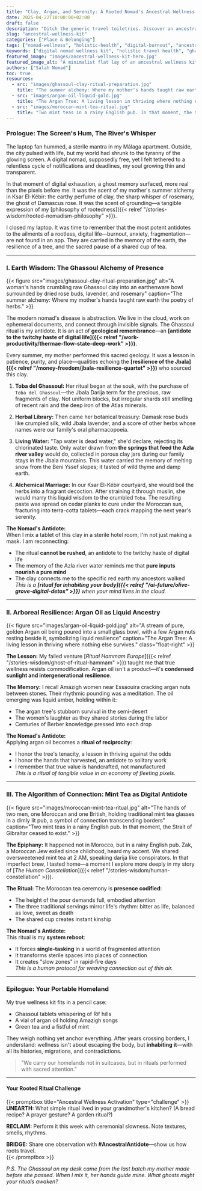 ```yaml
---
title: "Clay, Argan, and Serenity: A Rooted Nomad's Ancestral Wellness Kit"
date: 2025-04-22T10:00:00+02:00
draft: false
description: "Ditch the generic travel toiletries. Discover an ancestral wellness ritual with Ghassoul clay, Argan oil, and mint tea—powerful antidotes to digital burnout and nomad rootlessness."
slug: "ancestral-wellness-kit"
categories: ["Place & Belonging"]
tags: ["nomad-wellness", "holistic-health", "digital-burnout", "ancestral-rituals", "rooted-nomadism"]
keywords: ["digital nomad wellness kit", "holistic travel health", "ghassoul clay ritual", "argan oil spiritual meaning", "mindfulness for nomads", "digital burnout solutions"]
featured_image: "images/ancestral-wellness-kit-hero.jpg"
featured_image_alt: "A minimalist flat lay of an ancestral wellness kit: raw Ghassoul clay, Argan nuts, and dried herbs on a traditional, hand-woven Amazigh textile."
authors: ["Salah Nomad"]
toc: true
resources:
  - src: "images/ghassoul-clay-ritual-preparation.jpg"
    title: "The summer alchemy: Where my mother's hands taught raw earth the poetry of herbs."
  - src: "images/argan-oil-liquid-gold.jpg"
    title: "The Argan Tree: A living lesson in thriving where nothing else survives."
  - src: "images/moroccan-mint-tea-ritual.jpg"
    title: "Two mint teas in a rainy English pub. In that moment, the Strait of Gibraltar ceased to exist."
---
```


### Prologue: The Screen's Hum, The River's Whisper

The laptop fan hummed, a sterile mantra in my Málaga apartment. Outside, the city pulsed with life, but my world had shrunk to the tyranny of the glowing screen. A digital nomad, supposedly free, yet I felt tethered to a relentless cycle of notifications and deadlines, my soul growing thin and transparent.

In that moment of digital exhaustion, a ghost memory surfaced, more real than the pixels before me. It was the scent of my mother's summer alchemy in Ksar El-Kébir: the earthy perfume of clay, the sharp whisper of rosemary, the ghost of Damascus rose. It was the scent of grounding—a tangible expression of my [philosophy of rootedness]({{< relref "/stories-wisdom/rooted-nomadism-philosophy" >}}).

I closed my laptop. It was time to remember that the most potent antidotes to the ailments of a rootless, digital life—burnout, anxiety, fragmentation—are not found in an app. They are carried in the memory of the earth, the resilience of a tree, and the sacred pause of a shared cup of tea.

---

### I. Earth Wisdom: The Ghassoul Alchemy of Presence

{{< figure src="images/ghassoul-clay-ritual-preparation.jpg" alt="A woman's hands crumbling raw Ghassoul clay into an earthenware bowl surrounded by dried rose buds, lavender, and rosemary" caption="The summer alchemy: Where my mother's hands taught raw earth the poetry of herbs." >}}

The modern nomad's disease is abstraction. We live in the cloud, work on ephemeral documents, and connect through invisible signals. The Ghassoul ritual is my antidote. It is an act of **geological remembrance**—an **[antidote to the twitchy haste of digital life]({{< relref "/work-productivity/thermae-flow-state-deep-work" >}})**.

Every summer, my mother performed this sacred geology. It was a lesson in patience, purity, and place—qualities echoing the **[resilience of the Jbala]({{< relref "/money-freedom/jbala-resilience-quartet" >}})** who sourced this clay.

1.  **Toba del Ghassoul:** Her ritual began at the souk, with the purchase of `Toba del Ghassoul`—the Jbala Darija term for the precious, raw fragments of clay. Not uniform blocks, but irregular shards still smelling of recent rain and the deep iron of the Atlas minerals.

2.  **Herbal Library:** Then came her botanical treasury: Damask rose buds like crumpled silk, wild Jbala lavender, and a score of other herbs whose names were our family's oral pharmacopoeia.

3.  **Living Water:** "Tap water is dead water," she'd declare, rejecting its chlorinated taste. Only water drawn from **the springs that feed the Azla river valley** would do, collected in porous clay jars during our family stays in the Jbala mountains. This water carried the memory of melting snow from the Beni Yssef slopes; it tasted of wild thyme and damp earth.

4.  **Alchemical Marriage:** In our Ksar El-Kébir courtyard, she would boil the herbs into a fragrant decoction. After straining it through muslin, she would marry this liquid wisdom to the crumbled `Toba`. The resulting paste was spread on cedar planks to cure under the Moroccan sun, fracturing into terra-cotta tablets—each crack mapping the next year's serenity.

**The Nomad's Antidote:**  
When I mix a tablet of this clay in a sterile hotel room, I'm not just making a mask. I am reconnecting:
- The ritual **cannot be rushed**, an antidote to the twitchy haste of digital life
- The memory of the Azla river water reminds me that **pure inputs nourish a pure mind**
- The clay connects me to the specific red earth my ancestors walked  
*This is a **[ritual for inhabiting your body]({{< relref "/ai-future/olive-grove-digital-detox" >}})** when your mind lives in the cloud.*

---

### II. Arboreal Resilience: Argan Oil as Liquid Ancestry

{{< figure src="images/argan-oil-liquid-gold.jpg" alt="A stream of pure, golden Argan oil being poured into a small glass bowl, with a few Argan nuts resting beside it, symbolizing liquid resilience" caption="The Argan Tree: A living lesson in thriving where nothing else survives." class="float-right" >}}

**The Lesson:** My failed venture [*Ritual Hammam Europe*]({{< relref "/stories-wisdom/ghost-of-ritual-hammam" >}}) taught me that true wellness resists commodification. Argan oil isn't a product—it's **condensed sunlight and intergenerational resilience**.

**The Memory:** I recall Amazigh women near Essaouira cracking argan nuts between stones. Their rhythmic pounding was a meditation. The oil emerging was liquid amber, holding within it:
- The argan tree's stubborn survival in the semi-desert
- The women's laughter as they shared stories during the labor
- Centuries of Berber knowledge pressed into each drop

**The Nomad's Antidote:**  
Applying argan oil becomes a **ritual of reciprocity**:
- I honor the tree's tenacity, a lesson in thriving against the odds
- I honor the hands that harvested, an antidote to solitary work
- I remember that true value is handcrafted, not manufactured  
*This is a ritual of tangible value in an economy of fleeting pixels.*

---

### III. The Algorithm of Connection: Mint Tea as Digital Antidote

{{< figure src="images/moroccan-mint-tea-ritual.jpg" alt="The hands of two men, one Moroccan and one British, holding traditional mint tea glasses in a dimly lit pub, a symbol of connection transcending borders" caption="Two mint teas in a rainy English pub. In that moment, the Strait of Gibraltar ceased to exist." >}}

**The Epiphany:** It happened not in Morocco, but in a rainy English pub. Zak, a Moroccan Jew exiled since childhood, heard my accent. We shared oversweetened mint tea at 2 AM, speaking darija like conspirators. In that imperfect brew, I tasted home—a moment I explore more deeply in my story of [*The Human Constellation*]({{< relref "/stories-wisdom/human-constellation" >}}).

**The Ritual:** The Moroccan tea ceremony is **presence codified**:
- The height of the pour demands full, embodied attention
- The three traditional servings mirror life's rhythm: bitter as life, balanced as love, sweet as death
- The shared cup creates instant kinship

**The Nomad's Antidote:**  
This ritual is my **system reboot**:
- It forces **single-tasking** in a world of fragmented attention
- It transforms sterile spaces into places of connection
- It creates "slow zones" in rapid-fire days  
*This is a human protocol for weaving connection out of thin air.*

---

### Epilogue: Your Portable Homeland

My true wellness kit fits in a pencil case:
- Ghassoul tablets whispering of Rif hills
- A vial of argan oil holding Amazigh songs
- Green tea and a fistful of mint

They weigh nothing yet anchor everything. After years crossing borders, I understand: wellness isn't about escaping the body, but **inhabiting it**—with all its histories, migrations, and contradictions.

> "We carry our homelands not in suitcases, but in rituals performed with sacred attention."

---

#### **Your Rooted Ritual Challenge**

{{< promptbox title="Ancestral Wellness Activation" type="challenge" >}}
**UNEARTH:** What simple ritual lived in your grandmother's kitchen? (A bread recipe? A prayer gesture? A garden ritual?)  

**RECLAIM:** Perform it this week with ceremonial slowness. Note textures, smells, rhythms.  

**BRIDGE:** Share one observation with **#AncestralAntidote**—show us how roots travel.  
{{< /promptbox >}}

*P.S. The Ghassoul on my desk came from the last batch my mother made before she passed. When I mix it, her hands guide mine. What ghosts might your rituals awaken?*